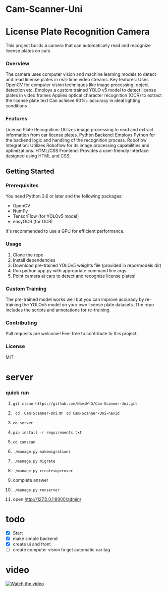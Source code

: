 # Cam-Scanner-Uni
# License Plate Recognition Camera
This project builds a camera that can automatically read and recognize license plates on cars.
### Overview
The camera uses computer vision and machine learning models to detect and read license plates in real-time video streams. Key features:
Uses OpenCV for computer vision techniques like image processing, object detection etc.
Employs a custom trained YOLO v5 model to detect license plates in video frames
Applies optical character recognition (OCR) to extract the license plate text
Can achieve 90%+ accuracy in ideal lighting conditions

### Features
License Plate Recognition: Utilizes image processing to read and extract information from car license plates.
Python Backend: Employs Python for the backend logic and handling of the recognition process.
Roboflow Integration: Utilizes Roboflow for its image processing capabilities and optimizations.
HTML/CSS Frontend: Provides a user-friendly interface designed using HTML and CSS.
## Getting Started
### Prerequisites
You need Python 3.6 or later and the following packages:
- OpenCV
- NumPy
- TensorFlow (for YOLOv5 model)
- easyOCR (for OCR)
 
 It's recommended to use a GPU for efficient performance.
### Usage
1. Clone the repo
1. Install dependencies
1. Download pre-trained YOLOv5 weights file (provided in repo/models dir)
1. Run python app.py with appropriate command line args
1. Point camera at cars to detect and recognize license plates!
### Custom Training
The pre-trained model works well but you can improve accuracy by re-training the YOLOv5 model on your own license plate datasets. The repo includes the scripts and annotations for re-training.
### Contributing
Pull requests are welcome! Feel free to contribute to this project.
### License
MIT


# server

### quick run

1. ``` git clone https://github.com/NaviW-D/Cam-Scanner-Uni.git ```

2. ``` cd  Cam-Scanner-Uni```
    or ``` cd Cam-Scanner-Uni-navid```
3. ``` cd server ```
4. ``` pip install -r requirements.txt ```
5. ``` cd camscan ```
6. ``` ./manage.py makemigrations ```
7. ``` ./manage.py migrate ```
8. ``` ./manage.py createsuperuser ```
9. complete answer
10. ``` ./manage.py runserver ```
11. open http://127.0.0.1:8000/admin/



# todo
- [x] Start
- [x] make simple backend
- [x] create ui and front
- [ ] create computer vision to get automatic car tag

# video 
[![Watch the video](https://i.stack.imgur.com/IMG_0349.jpg)](IMG_0350%20copy.mp4)
